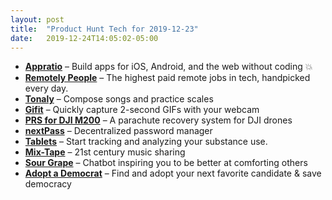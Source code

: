 ```yaml
---
layout: post
title:  "Product Hunt Tech for 2019-12-23"
date:   2019-12-24T14:05:02-05:00
---
```


* **[Appratio](https://www.producthunt.com/posts/appratio?utm_campaign=producthunt-api&utm_medium=api&utm_source=Application%3A+Daily+Digest+RSS+%28ID%3A+3202%29)** – Build apps for iOS, Android, and the web without coding 💥
* **[Remotely People](https://www.producthunt.com/posts/remotely-people?utm_campaign=producthunt-api&utm_medium=api&utm_source=Application%3A+Daily+Digest+RSS+%28ID%3A+3202%29)** – The highest paid remote jobs in tech, handpicked every day.
* **[Tonaly](https://www.producthunt.com/posts/tonaly?utm_campaign=producthunt-api&utm_medium=api&utm_source=Application%3A+Daily+Digest+RSS+%28ID%3A+3202%29)** – Compose songs and practice scales
* **[Gifit](https://www.producthunt.com/posts/gifit-3?utm_campaign=producthunt-api&utm_medium=api&utm_source=Application%3A+Daily+Digest+RSS+%28ID%3A+3202%29)** – Quickly capture 2-second GIFs with your webcam
* **[PRS for DJI M200](https://www.producthunt.com/posts/prs-for-dji-m200?utm_campaign=producthunt-api&utm_medium=api&utm_source=Application%3A+Daily+Digest+RSS+%28ID%3A+3202%29)** – A parachute recovery system for DJI drones
* **[nextPass](https://www.producthunt.com/posts/nextpass?utm_campaign=producthunt-api&utm_medium=api&utm_source=Application%3A+Daily+Digest+RSS+%28ID%3A+3202%29)** – Decentralized password manager
* **[Tablets](https://www.producthunt.com/posts/tablets?utm_campaign=producthunt-api&utm_medium=api&utm_source=Application%3A+Daily+Digest+RSS+%28ID%3A+3202%29)** – Start tracking and analyzing your substance use.
* **[Mix-Tape](https://www.producthunt.com/posts/mix-tape?utm_campaign=producthunt-api&utm_medium=api&utm_source=Application%3A+Daily+Digest+RSS+%28ID%3A+3202%29)** – 21st century music sharing
* **[Sour Grape](https://www.producthunt.com/posts/sour-grape?utm_campaign=producthunt-api&utm_medium=api&utm_source=Application%3A+Daily+Digest+RSS+%28ID%3A+3202%29)** – Chatbot inspiring you to be better at comforting others
* **[Adopt a Democrat](https://www.producthunt.com/posts/adopt-a-democrat?utm_campaign=producthunt-api&utm_medium=api&utm_source=Application%3A+Daily+Digest+RSS+%28ID%3A+3202%29)** – Find and adopt your next favorite candidate & save democracy
